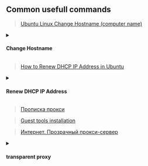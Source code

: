 ## Common usefull commands
> [Ubuntu Linux Change Hostname (computer name)](https://www.cyberciti.biz/faq/ubuntu-change-hostname-command/)

<details>

  <summary><h4>Change Hostname</h4></summary>
  
```
:~$ hostname
:~$ hostnamectl

# with reboot
sudo nano /etc/hostname
sudo nano /etc/hosts
sudo reboot

# without reboot
sudo hostname new-server-name-here
sudo nano /etc/hostname
sudo nano /etc/hosts

# via hostnamectl
hostnamectl set-hostname viveks-laptop
sudo nano /etc/hosts
```
</details>



> [How to Renew DHCP IP Address in Ubuntu](https://www.baeldung.com/linux/renew-dhcp-ip-address-ubuntu)

<details>

<summary><h4>Renew DHCP IP Address</h4></summary>
  
```
:~$ ps fax | grep dhclient
   2574 pts/0    S+     0:00  |       \_ grep --color=auto dhclient

:~$ ip addr

:~$ sudo dhclient -r

:~$ sudo dhclient -v
Internet Systems Consortium DHCP Client 4.4.1
Copyright 2004-2018 Internet Systems Consortium.
All rights reserved.
For info, please visit https://www.isc.org/software/dhcp/

:~$ ip addr
```
</details>

> [Прописка прокси](https://github.com/AV-ghub/PostgreSQL-Cloud-Solutions/blob/main/PostgreSQL/Admin/001%20Installation.md#ubuntu)

> [Guest tools installation](https://github.com/AV-ghub/PostgreSQL-Cloud-Solutions/blob/main/Linux/CentOS/Intro/Installation/001%20Installation.md#guest-tools-installation)

> [Интернет. Прозрачный прокси-сервер](https://confluence.speechpro.com/pages/viewpage.action?pageId=165486262)

<details>
  
<summary><h4>transparent proxy</h4></summary>
  
```

```
</details>
